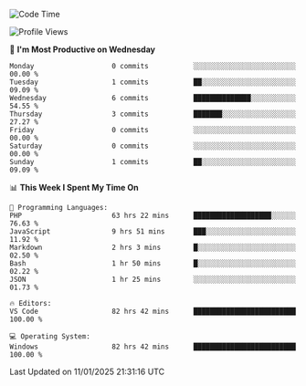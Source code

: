 <!--START_SECTION:waka-->
![Code Time](http://img.shields.io/badge/Code%20Time-3%2C841%20hrs%2053%20mins-blue)

![Profile Views](http://img.shields.io/badge/Profile%20Views-75-blue)

📅 **I'm Most Productive on Wednesday** 

```text
Monday                   0 commits           ░░░░░░░░░░░░░░░░░░░░░░░░░   00.00 % 
Tuesday                  1 commits           ██░░░░░░░░░░░░░░░░░░░░░░░   09.09 % 
Wednesday                6 commits           ██████████████░░░░░░░░░░░   54.55 % 
Thursday                 3 commits           ███████░░░░░░░░░░░░░░░░░░   27.27 % 
Friday                   0 commits           ░░░░░░░░░░░░░░░░░░░░░░░░░   00.00 % 
Saturday                 0 commits           ░░░░░░░░░░░░░░░░░░░░░░░░░   00.00 % 
Sunday                   1 commits           ██░░░░░░░░░░░░░░░░░░░░░░░   09.09 % 
```


📊 **This Week I Spent My Time On** 

```text
💬 Programming Languages: 
PHP                      63 hrs 22 mins      ███████████████████░░░░░░   76.63 % 
JavaScript               9 hrs 51 mins       ███░░░░░░░░░░░░░░░░░░░░░░   11.92 % 
Markdown                 2 hrs 3 mins        █░░░░░░░░░░░░░░░░░░░░░░░░   02.50 % 
Bash                     1 hr 50 mins        █░░░░░░░░░░░░░░░░░░░░░░░░   02.22 % 
JSON                     1 hr 25 mins        ░░░░░░░░░░░░░░░░░░░░░░░░░   01.73 % 

🔥 Editors: 
VS Code                  82 hrs 42 mins      █████████████████████████   100.00 % 

💻 Operating System: 
Windows                  82 hrs 42 mins      █████████████████████████   100.00 % 
```


 Last Updated on 11/01/2025 21:31:16 UTC
<!--END_SECTION:waka-->
